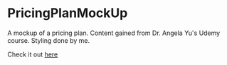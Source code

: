 # PricingPlanMockUp
A mockup of a pricing plan. Content gained from Dr. Angela Yu's Udemy course. Styling done by me.

Check it out [here](https://jt-stevens.github.io/PricingPlanMockUp/)
